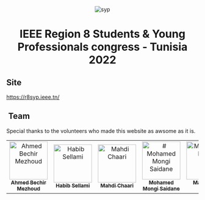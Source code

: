 
<p align="center">
  <img alt="syp" src="https://r8syp.ieee.tn/static/media/logo.7940aac513451aa9bc9d.png" />
</p
<p>
<h1 align="center"> IEEE Region 8 Students & Young Professionals congress - Tunisia 2022</h1>
</p>


##   Site
https://r8syp.ieee.tn/

## ️  Team 
Special thanks to the volunteers who made this website as awsome as it is.
<!-- ALL-CONTRIBUTORS-LIST:START - Do not remove or modify this section -->
<!-- prettier-ignore-start -->
<!-- markdownlint-disable -->
<table>
  <tr>
    <td align="center">
    <a href="https://www.linkedin.com/in/ahmed-bechir-mezhoud-2a17ba12b/">
    <img src="https://avatars.githubusercontent.com/u/79605129?v=4" width="100px;" alt="Ahmed Bechir Mezhoud"/>
    <br />
    <sub><b>Ahmed Bechir Mezhoud</b></sub>
    </a>
    <br />
    </td>
  <td align="center">
  <a href="https://www.linkedin.com/in/sellami-habib/">
  <img src="https://avatars.githubusercontent.com/u/77359892?s=400&u=0eb28dd8c49c7ea3ed141aef94db3d3e2175b96a&v=4" width="100px;" alt="Habib Sellami"/>
  <br />
  <sub><b>Habib Sellami</b></sub>
  </a><br />
  </td>
    <td align="center"><a href="https://www.linkedin.com/in/mahdi-chaari-5195421b9/"><img src="https://avatars.githubusercontent.com/u/92325467?v=4" width="100px;" alt="Mahdi Chaari"/><br /><sub><b>Mahdi Chaari</b></sub></a><br /></td>
    <td align="center"><a href="https://www.linkedin.com/in/m0ngi/"><img src="https://scontent.ftun1-2.fna.fbcdn.net/v/t39.30808-6/272126469_1871818466353387_5788356545780499613_n.jpg?_nc_cat=107&ccb=1-7&_nc_sid=09cbfe&_nc_ohc=ocaAeBd5R_wAX-dFPLp&_nc_ht=scontent.ftun1-2.fna&oh=00_AT-hk0IplEJfyMHkslRe352wA6VUNJtuNRlSNY90kKqxiw&oe=62F77997" height="100px;" width="100px" alt="# Mohamed Mongi Saidane"/><br /><sub><b>Mohamed Mongi Saidane</b></sub></a><br /></td>
    <td align="center"><a href="https://www.linkedin.com/in/mahmoud-nefzi/"><img src="https://media-exp1.licdn.com/dms/image/C4E03AQHgHC96C0r9Bw/profile-displayphoto-shrink_800_800/0/1647470685853?e=1665619200&v=beta&t=xx7UNpjZPkCs3Pw4T4AqjurNnnSnareEP8m6_hHvv7g" width="100px;" alt="Mahmoud Nefzi"/><br /><sub><b>Mahmoud Nefzi</b></sub></a><br /></td>
    <td align="center"><a href="https://www.linkedin.com/in/anascherni/"><img src="https://avatars.githubusercontent.com/u/5806588?v=4" width="100px;" alt="Anas Cherni"/><br /><sub><b>Anas Cherni</b></sub></a><br /></td>
    <td align="center"><a href="https://www.linkedin.com/in/aziz-ben-rejeb-b4417423a/"><img src="https://media-exp1.licdn.com/dms/image/C5603AQF9xEsyLaJzww/profile-displayphoto-shrink_800_800/0/1652229864224?e=1665619200&v=beta&t=l_CCblOAct0-3cvVuwJH9Ac8ExlbYy5R8WBUhWg8wsc" width="100px;" alt="Aziz Ben Rejeb"/><br /><sub><b>Aziz Ben Rejeb</b></sub></a><br /></td>
  </tr>
  
</table>

<!-- markdownlint-enable -->
<!-- prettier-ignore-end -->
<!-- ALL-CONTRIBUTORS-LIST:END -->
